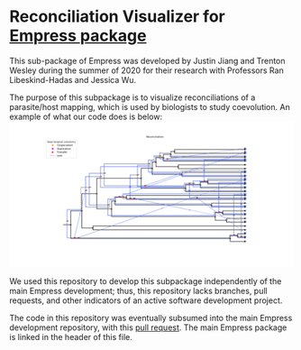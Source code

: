 # Reconciliation Visualizer for [Empress package](https://github.com/ssantichaivekin/eMPRess)

This sub-package of Empress was developed by Justin Jiang and Trenton Wesley during the summer of 2020 for their research with Professors Ran Libeskind-Hadas and Jessica Wu.

The purpose of this subpackage is to visualize reconciliations of a parasite/host mapping, which is used by biologists to study coevolution. An example of what our code does is below: ![Recon Image](https://github.com/justinjiang1212/vistrans/blob/master/images/Figure_1.png)



We used this repository to develop this subpackage independently of the main Empress development; thus, this repository lacks branches, pull requests, and other indicators of an active software development project.

The code in this repository was eventually subsumed into the main Empress development repository, with this [pull request](https://github.com/ssantichaivekin/empress/pull/134). The main Empress package is linked in the header of this file.
